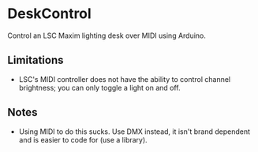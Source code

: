 # DeskControl
Control an LSC Maxim lighting desk over MIDI using Arduino.   
## Limitations
* LSC's MIDI controller does not have the ability to control channel brightness; you can only toggle a light on and off.
## Notes
* Using MIDI to do this sucks. Use DMX instead, it isn't brand dependent and is easier to code for (use a library).
